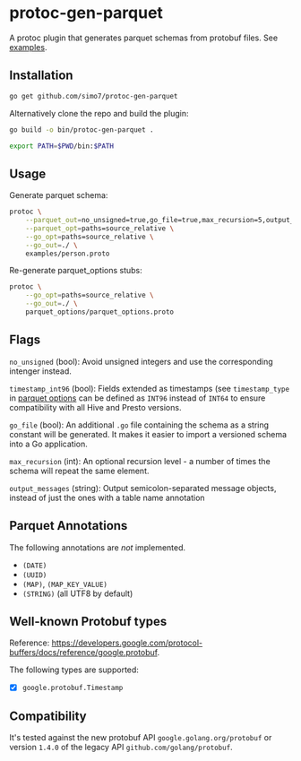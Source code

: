 # protoc-gen-parquet

A protoc plugin that generates parquet schemas from protobuf files. See [examples](./examples).

## Installation

```bash
go get github.com/simo7/protoc-gen-parquet
```

Alternatively clone the repo and build the plugin:

```bash
go build -o bin/protoc-gen-parquet .

export PATH=$PWD/bin:$PATH
```

## Usage

Generate parquet schema:

```bash
protoc \
    --parquet_out=no_unsigned=true,go_file=true,max_recursion=5,output_messages=Person;Address:./ \
    --parquet_opt=paths=source_relative \
    --go_opt=paths=source_relative \
    --go_out=./ \
    examples/person.proto
```

Re-generate parquet_options stubs:

```bash
protoc \
    --go_opt=paths=source_relative \
    --go_out=./ \
    parquet_options/parquet_options.proto
```

## Flags

`no_unsigned` (bool): Avoid unsigned integers and use the corresponding intenger instead.

`timestamp_int96` (bool): Fields extended as timestamps (see `timestamp_type` in [parquet options](parquet_options/parquet_options.proto)
can be defined as `INT96` instead of `INT64` to ensure compatibility with all Hive and Presto versions.

`go_file` (bool): An additional `.go` file containing the schema as a string constant will be generated. It makes it easier to import
a versioned schema into a Go application.

`max_recursion` (int): An optional recursion level - a number of times the schema will repeat the same element.

`output_messages` (string): Output semicolon-separated message objects, instead of just the ones with a table name annotation

## Parquet Annotations

The following annotations are *not* implemented.

- `(DATE)`
- `(UUID)`
- `(MAP)`, `(MAP_KEY_VALUE)`
- `(STRING)`  (all UTF8 by default)

## Well-known Protobuf types

Reference: https://developers.google.com/protocol-buffers/docs/reference/google.protobuf.

The following types are supported:

- [x] `google.protobuf.Timestamp`

## Compatibility

It's tested against the new protobuf API `google.golang.org/protobuf` or version `1.4.0` of the legacy API `github.com/golang/protobuf`.
